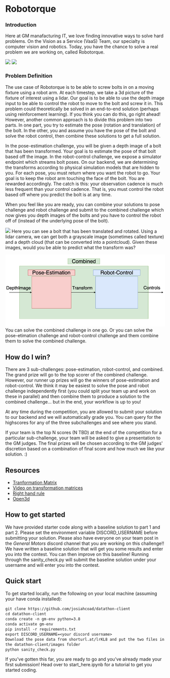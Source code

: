 # Robotorque


### Introduction
Here at GM manafacturing IT, we love finding innovative ways to solve hard problems.
On the Vision as a Service (VaaS) Team, our specialty is computer vision and robotics.
Today, you have the chance to solve a real problem we are working on, called Robotorque.

![](readme_assets/robotorque1.png)
![](readme_assets/robotorque2.png)

### Problem Definition
The use case of Robotorque is to be able to screw bolts in on a moving fixture using a robot arm. At each timestep, we take a 3d picture of the fixture of interest using a lidar.
Our goal is to be able to use the depth image input to be able to control the robot to move to the bolt and screw it in. This problem could theoretically be solved in an end-to-end solution (perhaps using reinforcement learning). If you think you can do this, go right ahead! However, another common approach is to divide this problem into two parts. In one part, you try to estimate the pose (rotation and translation) of the bolt. In the other, you and assume you have the pose of the bolt and solve the robot control, then combine these solutions to get a full solution.

In the pose-estimation challenge, you will be given a depth image of a bolt that has been transformed. Your goal is to estimate the pose of that bolt based off the image.
In the robot-control challenge, we expose a simulator endpoint which streams bolt poses. On our backend, we are determining the transforms according to physical simulation models that are hidden to you. For each pose, you must return where you want the robot to go. Your goal is to keep the robot arm touching the face of the bolt. You are rewarded accordingly. The catch is this: your observation cadence is much less frequent than your control cadence.
That is, you must control the robot based off where you predict the bolt is at any time.

When you feel like you are ready, you can combine your solutions to pose challenge and robot challenge and submit to the combined challenge which now gives you depth images of the bolts and you have to control the robot off of (instead of the underlying pose of the bolt).

![](readme_assets/pose_example.png)
Here you can see a bolt that has been translated and rotated. Using a lidar camera, we can get both a grayscale image (sometimes called texture) and a depth cloud (that can be converted into a pointcloud). Given these images, would you be able to predict what the transform was? 

![](readme_assets/diagram.png)
You can solve the combined challenge in one go. Or you can solve the pose-etimation challenge and robot-control challenge and them combine them to solve the combined challenge.

## How do I win?
There are 3 sub-challenges: pose-estimation, robot-control, and combined. The grand prize will go to the top scorer of the combined challenge. However, our runner up prizes will go the winners of pose-estimation and robot-control. We think it may be easiest to solve the pose and robot challenge independently first (you could split your team up and work on these in parallel) and then combine them to produce a solution to the combined challenge... but in the end, your workflow is up to you!

At any time during the competition, you are allowed to submit your solution to our backend and we will automatically grade you. You can query for the highscores for any of the three subchallenges and see where you stand. 

If your team is the top N scores (N TBD) at the end of the competition for a particular sub-challenge, your team will be asked to give a presentation to the GM judges.
The final prizes will be chosen according to the GM judges' discretion based on a
combination of final score and how much we like your solution. :)

## Resources
- [Tranformation Matrix](https://en.wikipedia.org/wiki/Transformation_matrix)
- [Video on transformation matrices](https://www.youtube.com/watch?v=vlb3P7arbkU&ab_channel=NorthwesternRobotics)
- [Right hand rule](https://en.wikipedia.org/wiki/Right-hand_rule)
- [Open3d](http://www.open3d.org/docs/release/introduction.html)
 

## How to get started
We have provided starter code along with a baseline solution to part 1 and part 2.
Please set the environment variable DISCORD_USERNAME before submitting your solution.
Please also have everyone on your team post in the *General Motors* discord channel that you are working on this challenge!!
We have written a baseline solution that will get you some results and enter you into the contest. You can then improve on this baseline!
Running through the sanity_check.py will submit the baseline solution under your username
and will enter you into the contest.

## Quick start
To get started locally, run the following on your local machine (assuming your have conda installed):
```
git clone https://github.com/josiahcoad/datathon-client
cd datathon-client
conda create -n gm-env python=3.8
conda activate gm-env
pip install -r requirements.txt
export DISCORD_USERNAME=<your discord username>
Download the pose data from shorturl.at/lrKL8 and put the two files in the datathon-client/images folder
python sanity_check.py
```
If you've gotten this far, you are ready to go and you've already made your first submission!
Head over to start_here.ipynb for a tutorial to get you started coding. 